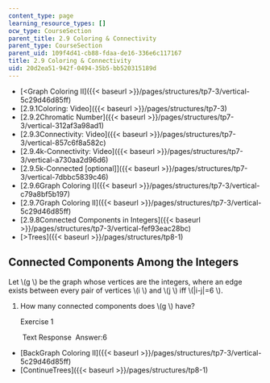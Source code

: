 ```yaml
---
content_type: page
learning_resource_types: []
ocw_type: CourseSection
parent_title: 2.9 Coloring & Connectivity
parent_type: CourseSection
parent_uid: 109f4d41-cb88-fdaa-de16-336e6c117167
title: 2.9 Coloring & Connectivity
uid: 20d2ea51-942f-0494-35b5-bb520315189d
---
```


*   [\<Graph Coloring II]({{< baseurl >}}/pages/structures/tp7-3/vertical-5c29d46d85ff)
*   [2.9.1Coloring: Video]({{< baseurl >}}/pages/structures/tp7-3)
*   [2.9.2Chromatic Number]({{< baseurl >}}/pages/structures/tp7-3/vertical-312af3a98ad1)
*   [2.9.3Connectivity: Video]({{< baseurl >}}/pages/structures/tp7-3/vertical-857c6f8a582c)
*   [2.9.4k-Connectivity: Video]({{< baseurl >}}/pages/structures/tp7-3/vertical-a730aa2d96d6)
*   [2.9.5k-Connected \[optional\]]({{< baseurl >}}/pages/structures/tp7-3/vertical-7dbbc5839c46)
*   [2.9.6Graph Coloring I]({{< baseurl >}}/pages/structures/tp7-3/vertical-c79a8bf5b197)
*   [2.9.7Graph Coloring II]({{< baseurl >}}/pages/structures/tp7-3/vertical-5c29d46d85ff)
*   [2.9.8Connected Components in Integers]({{< baseurl >}}/pages/structures/tp7-3/vertical-fef93eac28bc)
*   [\>Trees]({{< baseurl >}}/pages/structures/tp8-1)

Connected Components Among the Integers
---------------------------------------

  

Let \\(g \\) be the graph whose vertices are the integers, where an edge exists between every pair of vertices \\(i \\) and \\(j \\) iff \\(|i-j|=6 \\).

1.  How many connected components does \\(g \\) have?
    
    Exercise 1
    
    &nbsp;Text Response&nbsp; Answer:6
    

*   [BackGraph Coloring II]({{< baseurl >}}/pages/structures/tp7-3/vertical-5c29d46d85ff)
*   [ContinueTrees]({{< baseurl >}}/pages/structures/tp8-1)